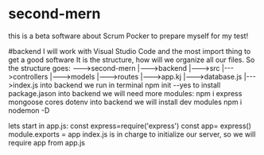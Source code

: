 # second-mern
this is a beta software about Scrum Pocker to prepare myself for my test! 

#backend 
I will work with Visual Studio Code and the most import thing to get a good software It is the structure, how will we organize all our files.
So the structure goes:
--->second-mern
    |--->backend 
         |--->src
             |--->controllers
             |--->models
             |--->routes
             |--->app.kj
             |--->database.js
             |--->index.js
into backend we run in terminal npm init --yes to install package.jason
into backend we will need more modules:  npm i express mongoose cores dotenv
into backend we will install dev modules npm i nodemon -D

lets start in app.js: const express=require('express') 
                      const app= express()
                      module.exports = app
 index.js is in charge to initialize our server, so we will require app from app.js
